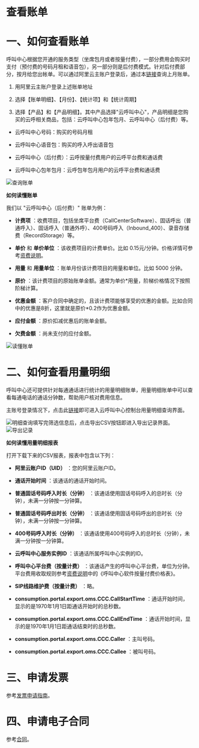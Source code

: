 查看账单 
=========================



一、如何查看账单 
==========================

呼叫中心根据您开通的服务类型（坐席包月或者按量付费），一部分费用会购买时支付（预付费的号码月租和语音包），另一部分则是后付费模式。针对后付费部分，按月给您出帐单。可以通过阿里云主账户登录后，通过本[链接](https://usercenter2.aliyun.com/finance/expense-report/expense-detail-by-instance?spm=a2c4g.11186623.2.6.182d6a05fxOJj8)查询上月账单。


1. 用阿里云主账户登录上述账单地址

   

2. 选择【账单明细】、【月份】、【统计项】和【统计周期】

   

3. 选择【产品】和【产品明细】。其中产品选择"云呼叫中心"，产品明细是您购买的云呼相关商品，包括：云呼叫中心包年包月、云呼叫中心（后付费）等。

   




* 云呼叫中心号码：购买的号码月租

  

* 云呼叫中心语音包：购买的呼入呼出语音包

  

* 云呼叫中心（后付费）：云呼按量付费用户的云呼平台费和通话费

  

* 云呼叫中心包年包月：云呼包年包月用户的云呼平台费和通话费

  




![查询账单](https://static-aliyun-doc.oss-accelerate.aliyuncs.com/assets/img/zh-CN/6029748161/p263920.png)

**如何读懂账单** 

我们以 "云呼叫中心（后付费）" 账单为例：

* **计费项** ：收费项目，包括坐席平台费（CallCenterSoftware）、固话呼出（普通呼入）、固话呼入（普通外呼）、400号码呼入（Inbound_400）、录音存储费（RecordStorage）等。

  

* **单价** 和 **单价单位** ：该收费项目的计费单价。比如 0.15元/分钟。价格详情可参考[资费说明](https://help.aliyun.com/document_detail/112566.html%22%E8%B5%84%E8%B4%B9%E8%AF%B4%E6%98%8E%22?spm=a2c4g.11186623.2.8.182d6a05fxOJj8&file=112566.html%22%E8%B5%84%E8%B4%B9%E8%AF%B4%E6%98%8E%22)。

  

* **用量** 和 **用量单位** ：账单月份该计费项目的用量和单位。比如 5000 分钟。

  

* **原价** ：该计费项目的原始账单金额。通常为单价\*用量，阶梯价格情况下按照阶梯计算。

  

* **优惠金额** ：客户合同中确定的，且该计费项能够享受的优惠的金额。比如合同中的优惠是8折，这里就是原价\*0.2作为优惠金额。

  

* **应付金额** ：原价扣减优惠后的账单金额。

  

* **欠费金额** ：尚未支付的应付金额。

  




![读懂账单](https://static-aliyun-doc.oss-accelerate.aliyuncs.com/assets/img/zh-CN/6029748161/p263923.png)

二、如何查看用量明细 
============================

呼叫中心还可提供针对每通通话进行统计的用量明细账单，用量明细账单中可以查看每通电话的通话分钟数，帮助用户核对费用信息。

主账号登录情况下，点击此[链接](https://usercenter2.aliyun.com/finance/usage?spm=a2c4g.11186623.2.10.182d6a05fxOJj8)即可进入云呼叫中心控制台用量明细查询界面。

![明细查询](https://static-aliyun-doc.oss-accelerate.aliyuncs.com/assets/img/zh-CN/6029748161/p263926.png)填写完筛选信息后，点击导出CSV按钮即进入导出记录界面。![导出记录](https://static-aliyun-doc.oss-accelerate.aliyuncs.com/assets/img/zh-CN/6029748161/p263929.png)

**如何读懂用量明细报表** 

打开下载下来的CSV报表，报表中包含以下列：

* **阿里云账户ID（UID）** ：您的阿里云账户ID。

  

* **通话开始时间** ：该通话的通话开始时间。

  

* **普通固话号码呼入时长（分钟）** ：该通话使用固话号码呼入的总时长（分钟），未满一分钟按一分钟算。

  

* **普通固话号码呼出时长（分钟）** ：该通话使用固话号码呼出的总时长（分钟），未满一分钟按一分钟算。

  

* **400号码呼入时长（分钟）** ：该通话使用400号码呼入的总时长（分钟），未满一分钟按一分钟算。

  

* **云呼叫中心服务实例ID** ：该通话所属呼叫中心实例的ID。

  

* **呼叫中心平台费（按量计费）** ：该通话产生的呼叫中心平台费，单位为分钟。平台费用收取规则参考[资费说明](https://help.aliyun.com/document_detail/112566.html?spm=a2c4g.11186623.2.13.182d6a05fxOJj8)中的《呼叫中心软件按量付费价格表》。

  

* **SIP线路维护费（按量计费）** ：略。

  

* **consumption.portal.export.oms.CCC.CallStartTime** ：通话开始时间，显示的是1970年1月1日距通话开始时的总秒数。

  

* **consumption.portal.export.oms.CCC.CallEndTime** ：通话开始时间，显示的是1970年1月1日距通话结束时的总秒数。

  

* **consumption.portal.export.oms.CCC.Caller** ：主叫号码。

  

* **consumption.portal.export.oms.CCC.Callee** ：被叫号码。

  




三、申请发票 
========================

参考[发票申请指南](https://help.aliyun.com/knowledge_list/62730.html?spm=a2c4g.11186623.2.14.182d6a05fxOJj8)。



四、申请电子合同 
==========================

参考[合同](https://help.aliyun.com/knowledge_list/37078.html?spm=a2c4g.11186623.2.15.182d6a05fxOJj8)。

